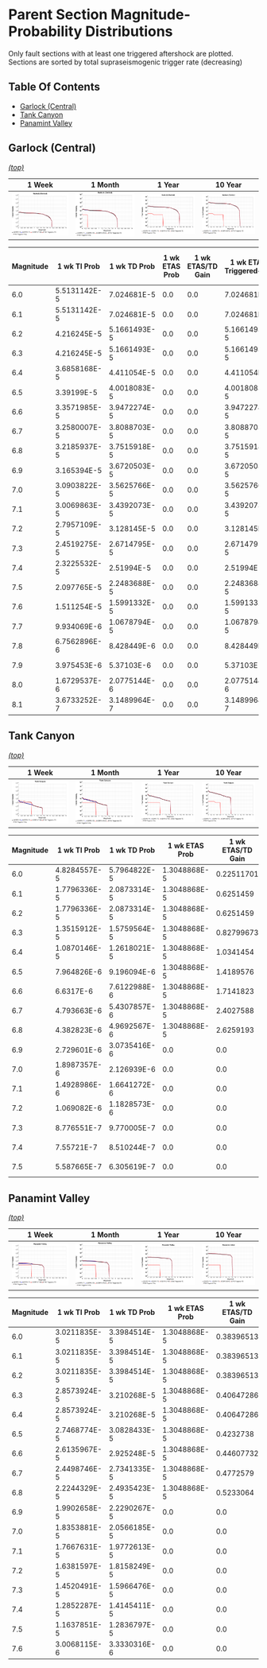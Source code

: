 # Parent Section Magnitude-Probability Distributions

Only fault sections with at least one triggered aftershock are plotted. Sections are sorted by total supraseismogenic trigger rate (decreasing)

## Table Of Contents

* [Garlock (Central)](#garlock-central)
* [Tank Canyon](#tank-canyon)
* [Panamint Valley](#panamint-valley)

## Garlock (Central)
*[(top)](#table-of-contents)*

| 1 Week | 1 Month | 1 Year | 10 Year |
|-----|-----|-----|-----|
| ![MPD](Garlock_Central_1wk.png) | ![MPD](Garlock_Central_1mo.png) | ![MPD](Garlock_Central_1yr.png) | ![MPD](Garlock_Central_10yr.png) |

| Magnitude | 1 wk TI Prob | 1 wk TD Prob | 1 wk ETAS Prob | 1 wk ETAS/TD Gain | 1 wk ETAS Triggered+TD | 1 wk ETAS Triggered Only | 1 mo TI Prob | 1 mo TD Prob | 1 mo ETAS Prob | 1 mo ETAS/TD Gain | 1 mo ETAS Triggered+TD | 1 mo ETAS Triggered Only | 1 yr TI Prob | 1 yr TD Prob | 1 yr ETAS Prob | 1 yr ETAS/TD Gain | 1 yr ETAS Triggered+TD | 1 yr ETAS Triggered Only | 10 yr TI Prob | 10 yr TD Prob | 10 yr ETAS Prob | 10 yr ETAS/TD Gain | 10 yr ETAS Triggered+TD | 10 yr ETAS Triggered Only |
|-----|-----|-----|-----|-----|-----|-----|-----|-----|-----|-----|-----|-----|-----|-----|-----|-----|-----|-----|-----|-----|-----|-----|-----|-----|
| 6.0 | 5.5131142E-5 | 7.024681E-5 | 0.0 | 0.0 | 7.024681E-5 | 0.0 | 2.3625491E-4 | 3.010234E-4 | 1.3048868E-5 | 0.043348353 | 3.140683E-4 | 1.3048868E-5 | 0.0028726095 | 0.0036588663 | 2.6097736E-5 | 0.0071327384 | 0.0036848686 | 2.6097736E-5 | 0.028357591 | 0.036079824 | 2.6097736E-5 | 7.233332E-4 | 0.03610498 | 2.6097736E-5 |
| 6.1 | 5.5131142E-5 | 7.024681E-5 | 0.0 | 0.0 | 7.024681E-5 | 0.0 | 2.3625491E-4 | 3.010234E-4 | 1.3048868E-5 | 0.043348353 | 3.140683E-4 | 1.3048868E-5 | 0.0028726095 | 0.0036588663 | 2.6097736E-5 | 0.0071327384 | 0.0036848686 | 2.6097736E-5 | 0.028357591 | 0.036079824 | 2.6097736E-5 | 7.233332E-4 | 0.03610498 | 2.6097736E-5 |
| 6.2 | 4.216245E-5 | 5.1661493E-5 | 0.0 | 0.0 | 5.1661493E-5 | 0.0 | 1.806837E-4 | 2.2138779E-4 | 1.3048868E-5 | 0.058941226 | 2.3443377E-4 | 1.3048868E-5 | 0.0021976046 | 0.0026920962 | 2.6097736E-5 | 0.009694206 | 0.0027181238 | 2.6097736E-5 | 0.021759989 | 0.026689773 | 2.6097736E-5 | 9.778178E-4 | 0.026715176 | 2.6097736E-5 |
| 6.3 | 4.216245E-5 | 5.1661493E-5 | 0.0 | 0.0 | 5.1661493E-5 | 0.0 | 1.806837E-4 | 2.2138779E-4 | 1.3048868E-5 | 0.058941226 | 2.3443377E-4 | 1.3048868E-5 | 0.0021976046 | 0.0026920962 | 2.6097736E-5 | 0.009694206 | 0.0027181238 | 2.6097736E-5 | 0.021759989 | 0.026689773 | 2.6097736E-5 | 9.778178E-4 | 0.026715176 | 2.6097736E-5 |
| 6.4 | 3.6858168E-5 | 4.411054E-5 | 0.0 | 0.0 | 4.411054E-5 | 0.0 | 1.5795401E-4 | 1.8903162E-4 | 0.0 | 0.0 | 1.8903162E-4 | 0.0 | 0.0019213937 | 0.002299056 | 1.3048868E-5 | 0.0056757503 | 0.0023120749 | 1.3048868E-5 | 0.019048655 | 0.02284894 | 1.3048868E-5 | 5.7109294E-4 | 0.022861691 | 1.3048868E-5 |
| 6.5 | 3.39199E-5 | 4.0018083E-5 | 0.0 | 0.0 | 4.0018083E-5 | 0.0 | 1.453629E-4 | 1.7149492E-4 | 0.0 | 0.0 | 1.7149492E-4 | 0.0 | 0.0017683565 | 0.002085973 | 1.3048868E-5 | 0.0062555308 | 0.0020989946 | 1.3048868E-5 | 0.017543508 | 0.020759864 | 1.3048868E-5 | 6.285623E-4 | 0.020772642 | 1.3048868E-5 |
| 6.6 | 3.3571985E-5 | 3.9472274E-5 | 0.0 | 0.0 | 3.9472274E-5 | 0.0 | 1.4387199E-4 | 1.6915603E-4 | 0.0 | 0.0 | 1.6915603E-4 | 0.0 | 0.0017502342 | 0.0020575512 | 1.3048868E-5 | 0.006341941 | 0.0020705732 | 1.3048868E-5 | 0.017365133 | 0.020481179 | 1.3048868E-5 | 6.371151E-4 | 0.02049396 | 1.3048868E-5 |
| 6.7 | 3.2580007E-5 | 3.8088703E-5 | 0.0 | 0.0 | 3.8088703E-5 | 0.0 | 1.3962112E-4 | 1.632272E-4 | 0.0 | 0.0 | 1.632272E-4 | 0.0 | 0.0016985617 | 0.0019855013 | 1.3048868E-5 | 0.0065720775 | 0.0019985242 | 1.3048868E-5 | 0.016856372 | 0.019773813 | 1.3048868E-5 | 6.599065E-4 | 0.019786606 | 1.3048868E-5 |
| 6.8 | 3.2185937E-5 | 3.7515918E-5 | 0.0 | 0.0 | 3.7515918E-5 | 0.0 | 1.3793244E-4 | 1.6077272E-4 | 0.0 | 0.0 | 1.6077272E-4 | 0.0 | 0.0016780337 | 0.001955672 | 1.3048868E-5 | 0.006672319 | 0.0019686953 | 1.3048868E-5 | 0.016654192 | 0.019480614 | 1.3048868E-5 | 6.698386E-4 | 0.019493409 | 1.3048868E-5 |
| 6.9 | 3.165394E-5 | 3.6720503E-5 | 0.0 | 0.0 | 3.6720503E-5 | 0.0 | 1.3565269E-4 | 1.5736422E-4 | 0.0 | 0.0 | 1.5736422E-4 | 0.0 | 0.0016503202 | 0.001914247 | 1.3048868E-5 | 0.0068167103 | 0.001927271 | 1.3048868E-5 | 0.01638118 | 0.019073246 | 1.3048868E-5 | 6.841451E-4 | 0.019086046 | 1.3048868E-5 |
| 7.0 | 3.0903822E-5 | 3.5625766E-5 | 0.0 | 0.0 | 3.5625766E-5 | 0.0 | 1.3243823E-4 | 1.5267303E-4 | 0.0 | 0.0 | 1.5267303E-4 | 0.0 | 0.0016112428 | 0.0018572307 | 1.3048868E-5 | 0.0070259813 | 0.0018702553 | 1.3048868E-5 | 0.015996104 | 0.018512413 | 1.3048868E-5 | 7.0487126E-4 | 0.01852522 | 1.3048868E-5 |
| 7.1 | 3.0069863E-5 | 3.4392073E-5 | 0.0 | 0.0 | 3.4392073E-5 | 0.0 | 1.2886449E-4 | 1.4738638E-4 | 0.0 | 0.0 | 1.4738638E-4 | 0.0 | 0.0015677959 | 0.0017929734 | 0.0 | 0.0 | 0.0017929734 | 0.0 | 0.01556781 | 0.017880075 | 0.0 | 0.0 | 0.017880075 | 0.0 |
| 7.2 | 2.7957109E-5 | 3.128145E-5 | 0.0 | 0.0 | 3.128145E-5 | 0.0 | 1.1981068E-4 | 1.340566E-4 | 0.0 | 0.0 | 1.340566E-4 | 0.0 | 0.0014577188 | 0.0016309366 | 0.0 | 0.0 | 0.0016309366 | 0.0 | 0.014481937 | 0.016283695 | 0.0 | 0.0 | 0.016283695 | 0.0 |
| 7.3 | 2.4519275E-5 | 2.6714795E-5 | 0.0 | 0.0 | 2.6714795E-5 | 0.0 | 1.0507837E-4 | 1.1448703E-4 | 0.0 | 0.0 | 1.1448703E-4 | 0.0 | 0.0012785783 | 0.001393003 | 0.0 | 0.0 | 0.001393003 | 0.0 | 0.012712469 | 0.013928054 | 0.0 | 0.0 | 0.013928054 | 0.0 |
| 7.4 | 2.3225532E-5 | 2.51994E-5 | 0.0 | 0.0 | 2.51994E-5 | 0.0 | 9.95342E-5 | 1.0799304E-4 | 0.0 | 0.0 | 1.0799304E-4 | 0.0 | 0.0012111551 | 0.0013140367 | 0.0 | 0.0 | 0.0013140367 | 0.0 | 0.012045753 | 0.013145725 | 0.0 | 0.0 | 0.013145725 | 0.0 |
| 7.5 | 2.097765E-5 | 2.2483688E-5 | 0.0 | 0.0 | 2.2483688E-5 | 0.0 | 8.9901114E-5 | 9.635517E-5 | 0.0 | 0.0 | 9.635517E-5 | 0.0 | 0.0010939965 | 0.0011725046 | 0.0 | 0.0 | 0.0011725046 | 0.0 | 0.010886264 | 0.011740365 | 0.0 | 0.0 | 0.011740365 | 0.0 |
| 7.6 | 1.511254E-5 | 1.5991332E-5 | 0.0 | 0.0 | 1.5991332E-5 | 0.0 | 6.476642E-5 | 6.853253E-5 | 0.0 | 0.0 | 6.853253E-5 | 0.0 | 7.882459E-4 | 8.3407195E-4 | 0.0 | 0.0 | 8.3407195E-4 | 0.0 | 0.007854558 | 0.008383559 | 0.0 | 0.0 | 0.008383559 | 0.0 |
| 7.7 | 9.934069E-6 | 1.0678794E-5 | 0.0 | 0.0 | 1.0678794E-5 | 0.0 | 4.2573887E-5 | 4.5765457E-5 | 0.0 | 0.0 | 4.5765457E-5 | 0.0 | 5.182138E-4 | 5.570524E-4 | 0.0 | 0.0 | 5.570524E-4 | 0.0 | 0.00517007 | 0.005627684 | 0.0 | 0.0 | 0.005627684 | 0.0 |
| 7.8 | 6.7562896E-6 | 8.428449E-6 | 0.0 | 0.0 | 8.428449E-6 | 0.0 | 2.8955206E-5 | 3.6121426E-5 | 0.0 | 0.0 | 3.6121426E-5 | 0.0 | 3.5247262E-4 | 4.3968976E-4 | 0.0 | 0.0 | 4.3968976E-4 | 0.0 | 0.0035191406 | 0.004446654 | 0.0 | 0.0 | 0.004446654 | 0.0 |
| 7.9 | 3.975453E-6 | 5.37103E-6 | 0.0 | 0.0 | 5.37103E-6 | 0.0 | 1.7037546E-5 | 2.3018498E-5 | 0.0 | 0.0 | 2.3018498E-5 | 0.0 | 2.0741238E-4 | 2.8021427E-4 | 0.0 | 0.0 | 2.8021427E-4 | 0.0 | 0.002072189 | 0.0028336283 | 0.0 | 0.0 | 0.0028336283 | 0.0 |
| 8.0 | 1.6729537E-6 | 2.0775144E-6 | 0.0 | 0.0 | 2.0775144E-6 | 0.0 | 7.169782E-6 | 8.903603E-6 | 0.0 | 0.0 | 8.903603E-6 | 0.0 | 8.7288594E-5 | 1.0839601E-4 | 0.0 | 0.0 | 1.0839601E-4 | 0.0 | 8.7254314E-4 | 0.0010969337 | 0.0 | 0.0 | 0.0010969337 | 0.0 |
| 8.1 | 3.6733252E-7 | 3.1489964E-7 | 0.0 | 0.0 | 3.1489964E-7 | 0.0 | 1.5742813E-6 | 1.3495693E-6 | 0.0 | 0.0 | 1.3495693E-6 | 0.0 | 1.9166706E-5 | 1.6430899E-5 | 0.0 | 0.0 | 1.6430899E-5 | 0.0 | 1.9165053E-4 | 1.6638759E-4 | 0.0 | 0.0 | 1.6638759E-4 | 0.0 |

## Tank Canyon
*[(top)](#table-of-contents)*

| 1 Week | 1 Month | 1 Year | 10 Year |
|-----|-----|-----|-----|
| ![MPD](Tank_Canyon_1wk.png) | ![MPD](Tank_Canyon_1mo.png) | ![MPD](Tank_Canyon_1yr.png) | ![MPD](Tank_Canyon_10yr.png) |

| Magnitude | 1 wk TI Prob | 1 wk TD Prob | 1 wk ETAS Prob | 1 wk ETAS/TD Gain | 1 wk ETAS Triggered+TD | 1 wk ETAS Triggered Only | 1 mo TI Prob | 1 mo TD Prob | 1 mo ETAS Prob | 1 mo ETAS/TD Gain | 1 mo ETAS Triggered+TD | 1 mo ETAS Triggered Only | 1 yr TI Prob | 1 yr TD Prob | 1 yr ETAS Prob | 1 yr ETAS/TD Gain | 1 yr ETAS Triggered+TD | 1 yr ETAS Triggered Only | 10 yr TI Prob | 10 yr TD Prob | 10 yr ETAS Prob | 10 yr ETAS/TD Gain | 10 yr ETAS Triggered+TD | 10 yr ETAS Triggered Only |
|-----|-----|-----|-----|-----|-----|-----|-----|-----|-----|-----|-----|-----|-----|-----|-----|-----|-----|-----|-----|-----|-----|-----|-----|-----|
| 6.0 | 4.8284557E-5 | 5.7964822E-5 | 1.3048868E-5 | 0.22511701 | 7.101294E-5 | 1.3048868E-5 | 2.0691741E-4 | 2.4840087E-4 | 1.3048868E-5 | 0.052531492 | 2.614465E-4 | 1.3048868E-5 | 0.0025163088 | 0.0030207601 | 1.3048868E-5 | 0.0043197297 | 0.0030337695 | 1.3048868E-5 | 0.02488006 | 0.029863637 | 2.6097736E-5 | 8.738968E-4 | 0.029888954 | 2.6097736E-5 |
| 6.1 | 1.7796336E-5 | 2.0873314E-5 | 1.3048868E-5 | 0.6251459 | 3.392191E-5 | 1.3048868E-5 | 7.626778E-5 | 8.945422E-5 | 1.3048868E-5 | 0.14587203 | 1.02501916E-4 | 1.3048868E-5 | 9.281647E-4 | 0.0010885983 | 1.3048868E-5 | 0.0119868545 | 0.0011016328 | 1.3048868E-5 | 0.009242975 | 0.010836744 | 2.6097736E-5 | 0.0024082635 | 0.010862559 | 2.6097736E-5 |
| 6.2 | 1.7796336E-5 | 2.0873314E-5 | 1.3048868E-5 | 0.6251459 | 3.392191E-5 | 1.3048868E-5 | 7.626778E-5 | 8.945422E-5 | 1.3048868E-5 | 0.14587203 | 1.02501916E-4 | 1.3048868E-5 | 9.281647E-4 | 0.0010885983 | 1.3048868E-5 | 0.0119868545 | 0.0011016328 | 1.3048868E-5 | 0.009242975 | 0.010836744 | 2.6097736E-5 | 0.0024082635 | 0.010862559 | 2.6097736E-5 |
| 6.3 | 1.3515912E-5 | 1.5759564E-5 | 1.3048868E-5 | 0.82799673 | 2.8808226E-5 | 1.3048868E-5 | 5.792405E-5 | 6.753938E-5 | 1.3048868E-5 | 0.19320385 | 8.0587364E-5 | 1.3048868E-5 | 7.049971E-4 | 8.2200574E-4 | 1.3048868E-5 | 0.015874425 | 8.350439E-4 | 1.3048868E-5 | 0.007027647 | 0.0081922645 | 2.6097736E-5 | 0.003185656 | 0.008218149 | 2.6097736E-5 |
| 6.4 | 1.0870146E-5 | 1.2618021E-5 | 1.3048868E-5 | 1.0341454 | 2.5666724E-5 | 1.3048868E-5 | 4.658551E-5 | 5.4076212E-5 | 1.3048868E-5 | 0.24130514 | 6.7124376E-5 | 1.3048868E-5 | 5.67031E-4 | 6.581969E-4 | 1.3048868E-5 | 0.019825174 | 6.712372E-4 | 1.3048868E-5 | 0.005655863 | 0.0065644905 | 2.6097736E-5 | 0.003975592 | 0.006590417 | 2.6097736E-5 |
| 6.5 | 7.964826E-6 | 9.196094E-6 | 1.3048868E-5 | 1.4189576 | 2.2244842E-5 | 1.3048868E-5 | 3.4134522E-5 | 3.9411298E-5 | 1.3048868E-5 | 0.33109462 | 5.245965E-5 | 1.3048868E-5 | 4.1550855E-4 | 4.7973756E-4 | 1.3048868E-5 | 0.027200013 | 4.927802E-4 | 1.3048868E-5 | 0.0041473247 | 0.004788321 | 1.3048868E-5 | 0.0027251448 | 0.0048013073 | 1.3048868E-5 |
| 6.6 | 6.6317E-6 | 7.6122988E-6 | 1.3048868E-5 | 1.7141823 | 2.0661068E-5 | 1.3048868E-5 | 2.8421264E-5 | 3.2623782E-5 | 1.3048868E-5 | 0.39998025 | 4.5672223E-5 | 1.3048868E-5 | 3.4597394E-4 | 3.9713128E-4 | 1.3048868E-5 | 0.03285782 | 4.1017495E-4 | 1.3048868E-5 | 0.0034543579 | 0.003965368 | 1.3048868E-5 | 0.003290708 | 0.003978365 | 1.3048868E-5 |
| 6.7 | 4.793663E-6 | 5.4307857E-6 | 1.3048868E-5 | 2.4027588 | 1.8479583E-5 | 1.3048868E-5 | 2.0544108E-5 | 2.3274613E-5 | 1.3048868E-5 | 0.56064814 | 3.6323177E-5 | 1.3048868E-5 | 2.500958E-4 | 2.8333595E-4 | 1.3048868E-5 | 0.046054404 | 2.963811E-4 | 1.3048868E-5 | 0.0024981452 | 0.0028304397 | 1.3048868E-5 | 0.004610191 | 0.0028434517 | 1.3048868E-5 |
| 6.8 | 4.382823E-6 | 4.9692567E-6 | 1.3048868E-5 | 2.6259193 | 1.801806E-5 | 1.3048868E-5 | 1.8783392E-5 | 2.1296666E-5 | 1.3048868E-5 | 0.6127188 | 3.4345256E-5 | 1.3048868E-5 | 2.286638E-4 | 2.5926033E-4 | 1.3048868E-5 | 0.05033114 | 2.723058E-4 | 1.3048868E-5 | 0.0022842865 | 0.002590253 | 1.3048868E-5 | 0.005037681 | 0.002603268 | 1.3048868E-5 |
| 6.9 | 2.729601E-6 | 3.0735416E-6 | 0.0 | 0.0 | 3.0735416E-6 | 0.0 | 1.1698237E-5 | 1.3172262E-5 | 0.0 | 0.0 | 1.3172262E-5 | 0.0 | 1.4241673E-4 | 1.6036171E-4 | 0.0 | 0.0 | 1.6036171E-4 | 0.0 | 0.001423255 | 0.0016026258 | 0.0 | 0.0 | 0.0016026258 | 0.0 |
| 7.0 | 1.8987357E-6 | 2.126939E-6 | 0.0 | 0.0 | 2.126939E-6 | 0.0 | 8.137413E-6 | 9.115425E-6 | 0.0 | 0.0 | 9.115425E-6 | 0.0 | 9.90685E-5 | 1.1097535E-4 | 0.0 | 0.0 | 1.1097535E-4 | 0.0 | 9.902435E-4 | 0.0011092679 | 0.0 | 0.0 | 0.0011092679 | 0.0 |
| 7.1 | 1.4928986E-6 | 1.6641272E-6 | 0.0 | 0.0 | 1.6641272E-6 | 0.0 | 6.398121E-6 | 7.1319573E-6 | 0.0 | 0.0 | 7.1319573E-6 | 0.0 | 7.789434E-5 | 8.682871E-5 | 0.0 | 0.0 | 8.682871E-5 | 0.0 | 7.786704E-4 | 8.6800574E-4 | 0.0 | 0.0 | 8.6800574E-4 | 0.0 |
| 7.2 | 1.069082E-6 | 1.1828573E-6 | 0.0 | 0.0 | 1.1828573E-6 | 0.0 | 4.581772E-6 | 5.0693816E-6 | 0.0 | 0.0 | 5.0693816E-6 | 0.0 | 5.5781646E-5 | 6.171851E-5 | 0.0 | 0.0 | 6.171851E-5 | 0.0 | 5.576765E-4 | 6.170659E-4 | 0.0 | 0.0 | 6.170659E-4 | 0.0 |
| 7.3 | 8.776551E-7 | 9.770005E-7 | 0.0 | 0.0 | 9.770005E-7 | 0.0 | 3.7613736E-6 | 4.1871413E-6 | 0.0 | 0.0 | 4.1871413E-6 | 0.0 | 4.579376E-5 | 5.097777E-5 | 0.0 | 0.0 | 5.097777E-5 | 0.0 | 4.5784327E-4 | 5.097118E-4 | 0.0 | 0.0 | 5.097118E-4 | 0.0 |
| 7.4 | 7.55721E-7 | 8.510244E-7 | 0.0 | 0.0 | 8.510244E-7 | 0.0 | 3.2388E-6 | 3.6472454E-6 | 0.0 | 0.0 | 3.6472454E-6 | 0.0 | 3.9431678E-5 | 4.4404827E-5 | 0.0 | 0.0 | 4.4404827E-5 | 0.0 | 3.942468E-4 | 4.440104E-4 | 0.0 | 0.0 | 4.440104E-4 | 0.0 |
| 7.5 | 5.587665E-7 | 6.305619E-7 | 0.0 | 0.0 | 6.305619E-7 | 0.0 | 2.3947114E-6 | 2.702408E-6 | 0.0 | 0.0 | 2.702408E-6 | 0.0 | 2.915522E-5 | 3.290182E-5 | 0.0 | 0.0 | 3.290182E-5 | 0.0 | 2.9151395E-4 | 3.290182E-4 | 0.0 | 0.0 | 3.290182E-4 | 0.0 |

## Panamint Valley
*[(top)](#table-of-contents)*

| 1 Week | 1 Month | 1 Year | 10 Year |
|-----|-----|-----|-----|
| ![MPD](Panamint_Valley_1wk.png) | ![MPD](Panamint_Valley_1mo.png) | ![MPD](Panamint_Valley_1yr.png) | ![MPD](Panamint_Valley_10yr.png) |

| Magnitude | 1 wk TI Prob | 1 wk TD Prob | 1 wk ETAS Prob | 1 wk ETAS/TD Gain | 1 wk ETAS Triggered+TD | 1 wk ETAS Triggered Only | 1 mo TI Prob | 1 mo TD Prob | 1 mo ETAS Prob | 1 mo ETAS/TD Gain | 1 mo ETAS Triggered+TD | 1 mo ETAS Triggered Only | 1 yr TI Prob | 1 yr TD Prob | 1 yr ETAS Prob | 1 yr ETAS/TD Gain | 1 yr ETAS Triggered+TD | 1 yr ETAS Triggered Only | 10 yr TI Prob | 10 yr TD Prob | 10 yr ETAS Prob | 10 yr ETAS/TD Gain | 10 yr ETAS Triggered+TD | 10 yr ETAS Triggered Only |
|-----|-----|-----|-----|-----|-----|-----|-----|-----|-----|-----|-----|-----|-----|-----|-----|-----|-----|-----|-----|-----|-----|-----|-----|-----|
| 6.0 | 3.0211835E-5 | 3.3984514E-5 | 1.3048868E-5 | 0.38396513 | 4.7032936E-5 | 1.3048868E-5 | 1.2947287E-4 | 1.4563995E-4 | 1.3048868E-5 | 0.08959676 | 1.5868692E-4 | 1.3048868E-5 | 0.0015751923 | 0.0017717537 | 1.3048868E-5 | 0.0073649446 | 0.0017847795 | 1.3048868E-5 | 0.015640736 | 0.017583137 | 1.3048868E-5 | 7.42124E-4 | 0.017595956 | 1.3048868E-5 |
| 6.1 | 3.0211835E-5 | 3.3984514E-5 | 1.3048868E-5 | 0.38396513 | 4.7032936E-5 | 1.3048868E-5 | 1.2947287E-4 | 1.4563995E-4 | 1.3048868E-5 | 0.08959676 | 1.5868692E-4 | 1.3048868E-5 | 0.0015751923 | 0.0017717537 | 1.3048868E-5 | 0.0073649446 | 0.0017847795 | 1.3048868E-5 | 0.015640736 | 0.017583137 | 1.3048868E-5 | 7.42124E-4 | 0.017595956 | 1.3048868E-5 |
| 6.2 | 3.0211835E-5 | 3.3984514E-5 | 1.3048868E-5 | 0.38396513 | 4.7032936E-5 | 1.3048868E-5 | 1.2947287E-4 | 1.4563995E-4 | 1.3048868E-5 | 0.08959676 | 1.5868692E-4 | 1.3048868E-5 | 0.0015751923 | 0.0017717537 | 1.3048868E-5 | 0.0073649446 | 0.0017847795 | 1.3048868E-5 | 0.015640736 | 0.017583137 | 1.3048868E-5 | 7.42124E-4 | 0.017595956 | 1.3048868E-5 |
| 6.3 | 2.8573924E-5 | 3.210268E-5 | 1.3048868E-5 | 0.40647286 | 4.515113E-5 | 1.3048868E-5 | 1.2245393E-4 | 1.3757581E-4 | 1.3048868E-5 | 0.09484856 | 1.5062289E-4 | 1.3048868E-5 | 0.001489857 | 0.0016737265 | 1.3048868E-5 | 0.007796297 | 0.0016867535 | 1.3048868E-5 | 0.01479908 | 0.016617801 | 1.3048868E-5 | 7.852343E-4 | 0.016630633 | 1.3048868E-5 |
| 6.4 | 2.8573924E-5 | 3.210268E-5 | 1.3048868E-5 | 0.40647286 | 4.515113E-5 | 1.3048868E-5 | 1.2245393E-4 | 1.3757581E-4 | 1.3048868E-5 | 0.09484856 | 1.5062289E-4 | 1.3048868E-5 | 0.001489857 | 0.0016737265 | 1.3048868E-5 | 0.007796297 | 0.0016867535 | 1.3048868E-5 | 0.01479908 | 0.016617801 | 1.3048868E-5 | 7.852343E-4 | 0.016630633 | 1.3048868E-5 |
| 6.5 | 2.7468774E-5 | 3.0828433E-5 | 1.3048868E-5 | 0.4232738 | 4.38769E-5 | 1.3048868E-5 | 1.1771801E-4 | 1.3211532E-4 | 1.3048868E-5 | 0.09876877 | 1.4516247E-4 | 1.3048868E-5 | 0.0014322745 | 0.0016073446 | 1.3048868E-5 | 0.0081182765 | 0.0016203725 | 1.3048868E-5 | 0.014230782 | 0.015963677 | 1.3048868E-5 | 8.1740995E-4 | 0.015976517 | 1.3048868E-5 |
| 6.6 | 2.6135967E-5 | 2.925248E-5 | 1.3048868E-5 | 0.44607732 | 4.2300966E-5 | 1.3048868E-5 | 1.1200648E-4 | 1.253619E-4 | 1.3048868E-5 | 0.10408959 | 1.3840913E-4 | 1.3048868E-5 | 0.0013628257 | 0.0015252391 | 1.3048868E-5 | 0.008555294 | 0.001538268 | 1.3048868E-5 | 0.013544982 | 0.015154043 | 1.3048868E-5 | 8.610816E-4 | 0.0151668945 | 1.3048868E-5 |
| 6.7 | 2.4498746E-5 | 2.7341335E-5 | 1.3048868E-5 | 0.4772579 | 4.0389845E-5 | 1.3048868E-5 | 1.04990395E-4 | 1.1717203E-4 | 1.3048868E-5 | 0.11136504 | 1.3021937E-4 | 1.3048868E-5 | 0.0012775084 | 0.0014256609 | 1.3048868E-5 | 0.009152855 | 0.0014386913 | 1.3048868E-5 | 0.012701893 | 0.014171274 | 1.3048868E-5 | 9.2079706E-4 | 0.014184139 | 1.3048868E-5 |
| 6.8 | 2.2244329E-5 | 2.4935423E-5 | 1.3048868E-5 | 0.5233064 | 3.7983966E-5 | 1.3048868E-5 | 9.532935E-5 | 1.0686185E-4 | 1.3048868E-5 | 0.122109696 | 1.19909324E-4 | 1.3048868E-5 | 0.0011600169 | 0.0013002884 | 1.3048868E-5 | 0.010035365 | 0.0013133202 | 1.3048868E-5 | 0.011539802 | 0.0129325185 | 1.3048868E-5 | 0.0010089966 | 0.012945399 | 1.3048868E-5 |
| 6.9 | 1.9902658E-5 | 2.2290267E-5 | 0.0 | 0.0 | 2.2290267E-5 | 0.0 | 8.529431E-5 | 9.552632E-5 | 0.0 | 0.0 | 9.552632E-5 | 0.0 | 0.0010379635 | 0.0011624309 | 0.0 | 0.0 | 0.0011624309 | 0.0 | 0.010331288 | 0.011568608 | 0.0 | 0.0 | 0.011568608 | 0.0 |
| 7.0 | 1.8353881E-5 | 2.0566185E-5 | 0.0 | 0.0 | 2.0566185E-5 | 0.0 | 7.865712E-5 | 8.813792E-5 | 0.0 | 0.0 | 8.813792E-5 | 0.0 | 9.5722964E-4 | 0.0010725686 | 0.0 | 0.0 | 0.0010725686 | 0.0 | 0.009531168 | 0.010678849 | 0.0 | 0.0 | 0.010678849 | 0.0 |
| 7.1 | 1.7667631E-5 | 1.9772613E-5 | 0.0 | 0.0 | 1.9772613E-5 | 0.0 | 7.571623E-5 | 8.473711E-5 | 0.0 | 0.0 | 8.473711E-5 | 0.0 | 9.2145515E-4 | 0.0010312037 | 0.0 | 0.0 | 0.0010312037 | 0.0 | 0.009176437 | 0.010269073 | 0.0 | 0.0 | 0.010269073 | 0.0 |
| 7.2 | 1.6381597E-5 | 1.8158249E-5 | 0.0 | 0.0 | 1.8158249E-5 | 0.0 | 7.020495E-5 | 7.781885E-5 | 0.0 | 0.0 | 7.781885E-5 | 0.0 | 8.544101E-4 | 9.4704994E-4 | 0.0 | 0.0 | 9.4704994E-4 | 0.0 | 0.008511325 | 0.009434792 | 0.0 | 0.0 | 0.009434792 | 0.0 |
| 7.3 | 1.4520491E-5 | 1.5966476E-5 | 0.0 | 0.0 | 1.5966476E-5 | 0.0 | 6.222919E-5 | 6.842605E-5 | 0.0 | 0.0 | 6.842605E-5 | 0.0 | 7.57377E-4 | 8.327849E-4 | 0.0 | 0.0 | 8.327849E-4 | 0.0 | 0.0075480095 | 0.00829975 | 0.0 | 0.0 | 0.00829975 | 0.0 |
| 7.4 | 1.2852287E-5 | 1.4145411E-5 | 0.0 | 0.0 | 1.4145411E-5 | 0.0 | 5.5080065E-5 | 6.062187E-5 | 0.0 | 0.0 | 6.062187E-5 | 0.0 | 6.7039346E-4 | 7.378371E-4 | 0.0 | 0.0 | 7.378371E-4 | 0.0 | 0.0066837464 | 0.0073567946 | 0.0 | 0.0 | 0.0073567946 | 0.0 |
| 7.5 | 1.1637851E-5 | 1.2836797E-5 | 0.0 | 0.0 | 1.2836797E-5 | 0.0 | 4.987555E-5 | 5.5013777E-5 | 0.0 | 0.0 | 5.5013777E-5 | 0.0 | 6.070656E-4 | 6.6960254E-4 | 0.0 | 0.0 | 6.6960254E-4 | 0.0 | 0.006054099 | 0.0066787465 | 0.0 | 0.0 | 0.0066787465 | 0.0 |
| 7.6 | 3.0068115E-6 | 3.3330316E-6 | 0.0 | 0.0 | 3.3330316E-6 | 0.0 | 1.2886271E-5 | 1.4284384E-5 | 0.0 | 0.0 | 1.4284384E-5 | 0.0 | 1.5687906E-4 | 1.7390578E-4 | 0.0 | 0.0 | 1.7390578E-4 | 0.0 | 0.0015676835 | 0.0017391363 | 0.0 | 0.0 | 0.0017391363 | 0.0 |

